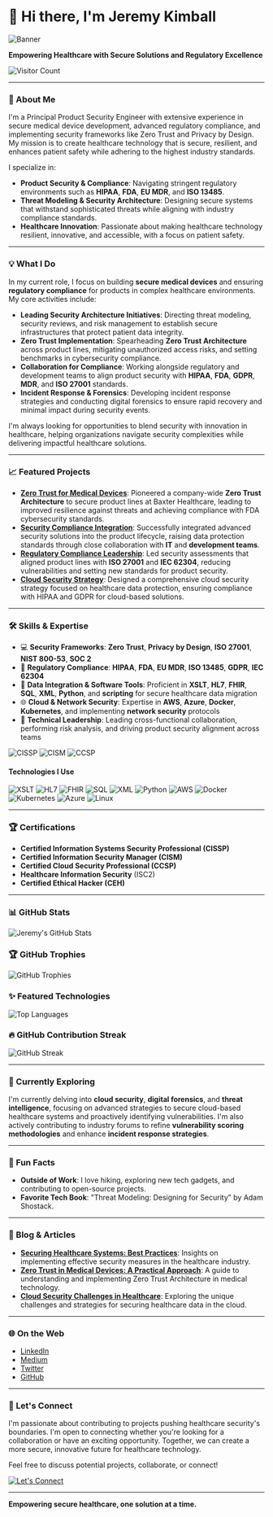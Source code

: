 # 👋 Hi there, I'm Jeremy Kimball

![Banner](https://your-image-url.com/banner.png)

**Empowering Healthcare with Secure Solutions and Regulatory Excellence**

![Visitor Count](https://komarev.com/ghpvc/?username=PuddleSec&color=blue)

---

### 🚀 About Me
I'm a Principal Product Security Engineer with extensive experience in secure medical device development, advanced regulatory compliance, and implementing security frameworks like Zero Trust and Privacy by Design. My mission is to create healthcare technology that is secure, resilient, and enhances patient safety while adhering to the highest industry standards.

I specialize in:
- **Product Security & Compliance**: Navigating stringent regulatory environments such as **HIPAA**, **FDA**, **EU MDR**, and **ISO 13485**.
- **Threat Modeling & Security Architecture**: Designing secure systems that withstand sophisticated threats while aligning with industry compliance standards.
- **Healthcare Innovation**: Passionate about making healthcare technology resilient, innovative, and accessible, with a focus on patient safety.

---

### 💡 What I Do
In my current role, I focus on building **secure medical devices** and ensuring **regulatory compliance** for products in complex healthcare environments. My core activities include:

- **Leading Security Architecture Initiatives**: Directing threat modeling, security reviews, and risk management to establish secure infrastructures that protect patient data integrity.
- **Zero Trust Implementation**: Spearheading **Zero Trust Architecture** across product lines, mitigating unauthorized access risks, and setting benchmarks in cybersecurity compliance.
- **Collaboration for Compliance**: Working alongside regulatory and development teams to align product security with **HIPAA**, **FDA**, **GDPR**, **MDR**, and **ISO 27001** standards.
- **Incident Response & Forensics**: Developing incident response strategies and conducting digital forensics to ensure rapid recovery and minimal impact during security events.

I'm always looking for opportunities to blend security with innovation in healthcare, helping organizations navigate security complexities while delivering impactful healthcare solutions.

---

### 📈 Featured Projects
- **[Zero Trust for Medical Devices](https://github.com/PuddleSec/zero-trust-medical-devices)**: Pioneered a company-wide **Zero Trust Architecture** to secure product lines at Baxter Healthcare, leading to improved resilience against threats and achieving compliance with FDA cybersecurity standards.
- **[Security Compliance Integration](https://github.com/PuddleSec/security-compliance-integration)**: Successfully integrated advanced security solutions into the product lifecycle, raising data protection standards through close collaboration with **IT** and **development teams**.
- **[Regulatory Compliance Leadership](https://github.com/PuddleSec/regulatory-compliance-leadership)**: Led security assessments that aligned product lines with **ISO 27001** and **IEC 62304**, reducing vulnerabilities and setting new standards for product security.
- **[Cloud Security Strategy](https://github.com/PuddleSec/cloud-security-strategy)**: Designed a comprehensive cloud security strategy focused on healthcare data protection, ensuring compliance with HIPAA and GDPR for cloud-based solutions.

---

### 🛠️ Skills & Expertise
- 💻 **Security Frameworks**: **Zero Trust**, **Privacy by Design**, **ISO 27001**, **NIST 800-53**, **SOC 2**
- 📜 **Regulatory Compliance**: **HIPAA**, **FDA**, **EU MDR**, **ISO 13485**, **GDPR**, **IEC 62304**
- 🔧 **Data Integration & Software Tools**: Proficient in **XSLT**, **HL7**, **FHIR**, **SQL**, **XML**, **Python**, and **scripting** for secure healthcare data migration
- 🌐 **Cloud & Network Security**: Expertise in **AWS**, **Azure**, **Docker**, **Kubernetes**, and implementing **network security** protocols
- 🌟 **Technical Leadership**: Leading cross-functional collaboration, performing risk analysis, and driving product security alignment across teams

![CISSP](https://img.shields.io/badge/CISSP-Certified-blue) ![CISM](https://img.shields.io/badge/CISM-Certified-green) ![CCSP](https://img.shields.io/badge/CCSP-Certified-blue)

#### Technologies I Use
![XSLT](https://img.shields.io/badge/-XSLT-007396?logo=xml&logoColor=white)
![HL7](https://img.shields.io/badge/-HL7-critical)
![FHIR](https://img.shields.io/badge/-FHIR-red)
![SQL](https://img.shields.io/badge/-SQL-4479A1?logo=postgresql&logoColor=white)
![XML](https://img.shields.io/badge/-XML-orange?logo=xml&logoColor=white)
![Python](https://img.shields.io/badge/-Python-3776AB?logo=python&logoColor=white)
![AWS](https://img.shields.io/badge/-AWS-FF9900?logo=amazon-aws&logoColor=white)
![Docker](https://img.shields.io/badge/-Docker-2496ED?logo=docker&logoColor=white)
![Kubernetes](https://img.shields.io/badge/-Kubernetes-326CE5?logo=kubernetes&logoColor=white)
![Azure](https://img.shields.io/badge/-Azure-0078D4?logo=microsoft-azure&logoColor=white)
![Linux](https://img.shields.io/badge/-Linux-FCC624?logo=linux&logoColor=black)

---

### 🏆 Certifications
- **Certified Information Systems Security Professional (CISSP)**
- **Certified Information Security Manager (CISM)**
- **Certified Cloud Security Professional (CCSP)**
- **Healthcare Information Security** (ISC2)
- **Certified Ethical Hacker (CEH)**

---

### 📊 GitHub Stats
![Jeremy's GitHub Stats](https://github-readme-stats.vercel.app/api?username=PuddleSec&show_icons=true&theme=radical)

### 🏆 GitHub Trophies
![GitHub Trophies](https://github-profile-trophy.vercel.app/?username=PuddleSec&theme=darkhub)

### ✨ Featured Technologies
![Top Languages](https://github-readme-stats.vercel.app/api/top-langs/?username=PuddleSec&layout=compact&theme=radical)

### 🔥 GitHub Contribution Streak
![GitHub Streak](https://github-readme-streak-stats.herokuapp.com/?user=PuddleSec&theme=radical)

---

### 🌱 Currently Exploring
I'm currently delving into **cloud security**, **digital forensics**, and **threat intelligence**, focusing on advanced strategies to secure cloud-based healthcare systems and proactively identifying vulnerabilities. I'm also actively contributing to industry forums to refine **vulnerability scoring methodologies** and enhance **incident response strategies**.

---

### 🎉 Fun Facts
- **Outside of Work**: I love hiking, exploring new tech gadgets, and contributing to open-source projects.
- **Favorite Tech Book**: "Threat Modeling: Designing for Security" by Adam Shostack.

---

### 📝 Blog & Articles
- **[Securing Healthcare Systems: Best Practices](https://medium.com/@PuddleSec/securing-healthcare-systems)**: Insights on implementing effective security measures in the healthcare industry.
- **[Zero Trust in Medical Devices: A Practical Approach](https://medium.com/@PuddleSec/zero-trust-medical-devices)**: A guide to understanding and implementing Zero Trust Architecture in medical technology.
- **[Cloud Security Challenges in Healthcare](https://medium.com/@PuddleSec/cloud-security-challenges)**: Exploring the unique challenges and strategies for securing healthcare data in the cloud.

---

### 🌐 On the Web
- [LinkedIn](https://www.linkedin.com/in/jeremykimball)
- [Medium](https://medium.com/@PuddleSec)
- [Twitter](https://twitter.com/PuddleSec)
- [GitHub](https://github.com/PuddleSec)

---

### 🤝 Let's Connect
I'm passionate about contributing to projects pushing healthcare security's boundaries. I'm open to connecting whether you're looking for a collaboration or have an exciting opportunity. Together, we can create a more secure, innovative future for healthcare technology.

Feel free to discuss potential projects, collaborate, or connect!

[![Let's Connect](https://img.shields.io/badge/Let's_Connect-LinkedIn-blue)](https://www.linkedin.com/in/jeremykimball)

---

**Empowering secure healthcare, one solution at a time.**

